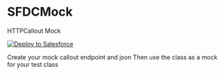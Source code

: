 # SFDCMock
HTTPCallout Mock

<a href="https://githubsfdeploy.herokuapp.com?owner=ForceComDeveloper&repo=SFDCMock">
  <img alt="Deploy to Salesforce"
       src="https://raw.githubusercontent.com/afawcett/githubsfdeploy/master/src/main/webapp/resources/img/deploy.png">
</a>

Create your mock callout endpoint and json
Then use the class as a mock for your test class
